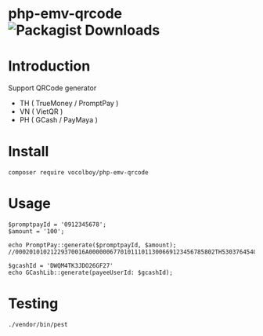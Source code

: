 # php-emv-qrcode ![Packagist Downloads](https://img.shields.io/packagist/dt/vocolboy/php-emv-qrcode)

# Introduction
Support QRCode generator
- TH ( TrueMoney / PromptPay )
- VN ( VietQR )
- PH ( GCash / PayMaya )

# Install
```shell
composer require vocolboy/php-emv-qrcode
```

# Usage
```
$promptpayId = '0912345678';
$amount = '100';

echo PromptPay::generate($promptpayId, $amount);
//00020101021229370016A000000677010111011300669123456785802TH53037645406100.00630492CB

$gcashId = 'DWQM4TK3JDO26GF27'
echo GCashLib::generate(payeeUserId: $gcashId);
```

# Testing
```shell
./vendor/bin/pest
```
